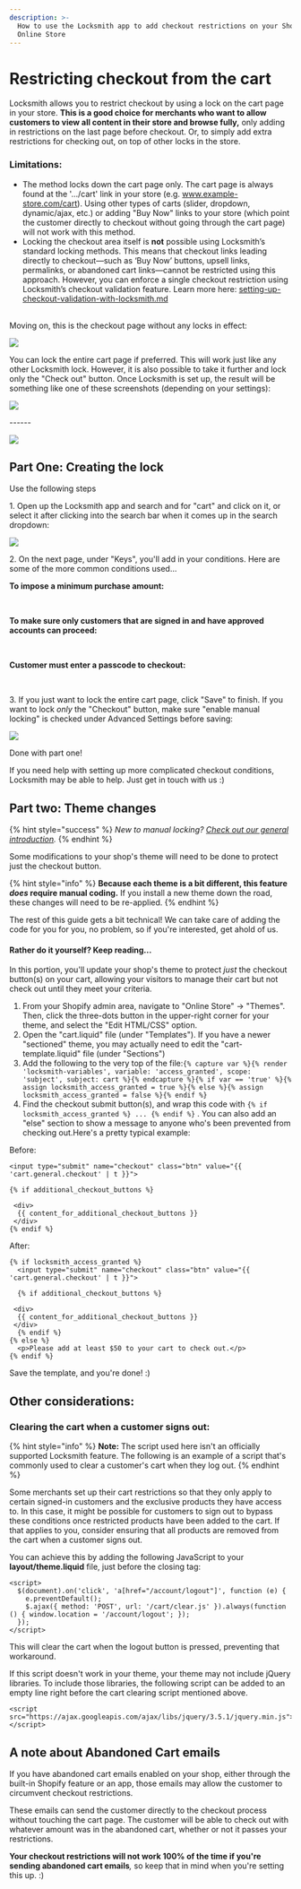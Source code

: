 ```yaml
---
description: >-
  How to use the Locksmith app to add checkout restrictions on your Shopify
  Online Store
---
```


# Restricting checkout from the cart

Locksmith allows you to restrict checkout by using a lock on the cart page in your store. **This is a good choice for merchants who want to allow customers to view all content in their store and browse fully,** only adding in restrictions on the last page before checkout. Or, to simply add extra restrictions for checking out, on top of other locks in the store.&#x20;

### **Limitations:**

* The method locks down the cart page only. The cart page is always found at the '.../cart' link in your store (e.g. www.example-store.com/cart). Using other types of carts (slider, dropdown, dynamic/ajax, etc.) or adding "Buy Now" links to your store (which point the customer directly to checkout without going through the cart page) will not work with this method.
* Locking the checkout area itself is **not** possible using Locksmith’s standard locking methods. This means that checkout links leading directly to checkout—such as ‘Buy Now’ buttons, upsell links, permalinks, or abandoned cart links—cannot be restricted using this approach. However, you can enforce a single checkout restriction using Locksmith’s checkout validation feature. Learn more here: [setting-up-checkout-validation-with-locksmith.md](setting-up-checkout-validation-with-locksmith.md "mention")

\
Moving on, this is the checkout page without any locks in effect:

![](https://d33v4339jhl8k0.cloudfront.net/docs/assets/5ddd799f2c7d3a7e9ae472fc/images/5e731ab22c7d3a7e9ae96a46/file-LTWtPLdeVV.png)

You can lock the entire cart page if preferred. This will work just like any other Locksmith lock. However, it is also possible to take it further and lock only the "Check out" button. Once Locksmith is set up, the result will be something like one of these screenshots (depending on your settings):

&#x20;

![](../../.gitbook/assets/CartLock-CheckoutButton.png)

\------

![](https://d33v4339jhl8k0.cloudfront.net/docs/assets/5ddd799f2c7d3a7e9ae472fc/images/5e7321942c7d3a7e9ae96a84/file-huM7dgYXcb.png)

## Part One: Creating the lock

Use the following steps

1\. Open up the Locksmith app and search and for "cart" and click on it, or select it after clicking into the search bar when it comes up in the search dropdown:

![](<../../.gitbook/assets/Screenshot 2024-10-05 at 10.32.13 PM.png>)

2\. On the next page, under "Keys", you'll add in your conditions. Here are some of the more common conditions used...

**To impose a minimum purchase amount:**

<figure><img src="../../.gitbook/assets/Screenshot 2024-10-05 at 10.34.11 PM.png" alt=""><figcaption></figcaption></figure>

\
**To make sure only customers that are signed in and have approved accounts can proceed:**

<figure><img src="../../.gitbook/assets/Screenshot 2024-10-05 at 10.38.32 PM.png" alt=""><figcaption></figcaption></figure>

\
**Customer must enter a passcode to checkout:**

<figure><img src="../../.gitbook/assets/Screenshot 2024-10-05 at 10.37.35 PM.png" alt=""><figcaption></figcaption></figure>

\
3\. If you just want to lock the entire cart page, click "Save" to finish. If you want to lock _only_ the "Checkout" button, make sure "enable manual locking" is checked under Advanced Settings before saving:

![](<../../.gitbook/assets/manualLockingEnabled (1).png>)

Done with part one!

If you need help with setting up more complicated checkout conditions, Locksmith may be able to help. Just get in touch with us :)

## Part two: Theme changes

{% hint style="success" %}
_New to manual locking?_ [_Check out our general introduction_](../../keys/more/manual-mode.md)_._
{% endhint %}

Some modifications to your shop's theme will need to be done to protect just the checkout button.

{% hint style="info" %}
**Because each theme is a bit different, this feature&#x20;**_**does**_**&#x20;require manual coding.** If you install a new theme down the road, these changes will need to be re-applied.
{% endhint %}

The rest of this guide gets a bit technical! We can take care of adding the code for you for you, no problem, so if you're interested, get ahold of us.

#### **Rather do it yourself?** Keep reading...

In this portion, you'll update your shop's theme to protect _just_ the checkout button(s) on your cart, allowing your visitors to manage their cart but not check out until they meet your criteria.

1. From your Shopify admin area, navigate to "Online Store" -> "Themes". Then, click the three-dots button in the upper-right corner for your theme, and select the "Edit HTML/CSS" option.
2. Open the "cart.liquid" file (under "Templates"). If you have a newer "sectioned" theme, you may actually need to edit the "cart-template.liquid" file (under "Sections")
3. Add the following to the very top of the file:`{% capture var %}{% render 'locksmith-variables', variable: 'access_granted', scope: 'subject', subject: cart %}{% endcapture %}{% if var == 'true' %}{% assign locksmith_access_granted = true %}{% else %}{% assign locksmith_access_granted = false %}{% endif %}`&#x20;
4. Find the checkout submit button(s), and wrap this code with `{% if locksmith_access_granted %} ... {% endif %}` . You can also add an "else" section to show a message to anyone who's been prevented from checking out.Here's a pretty typical example:

Before:

```
<input type="submit" name="checkout" class="btn" value="{{ 'cart.general.checkout' | t }}">

{% if additional_checkout_buttons %}
  
 <div>
  {{ content_for_additional_checkout_buttons }}
 </div>
{% endif %}
```

After:

```
{% if locksmith_access_granted %}
  <input type="submit" name="checkout" class="btn" value="{{ 'cart.general.checkout' | t }}">

  {% if additional_checkout_buttons %}
    
 <div>
  {{ content_for_additional_checkout_buttons }}
 </div>
  {% endif %}
{% else %}
  <p>Please add at least $50 to your cart to check out.</p>
{% endif %}
```

Save the template, and you're done! :)

## Other considerations:

### Clearing the cart when a customer signs out:

{% hint style="info" %}
**Note:** The script used here isn't an officially supported Locksmith feature. The following is an example of a script that's commonly used to clear a customer's cart when they log out.
{% endhint %}

Some merchants set up their cart restrictions so that they only apply to certain signed-in customers and the exclusive products they have access to. In this case, it might be possible for customers to sign out to bypass these conditions once restricted products have been added to the cart. If that applies to you, consider ensuring that all products are removed from the cart when a customer signs out.

You can achieve this by adding the following JavaScript to your **layout/theme.liquid** file, just before the closing tag:

```
<script>
  $(document).on('click', 'a[href="/account/logout"]', function (e) {
    e.preventDefault();
    $.ajax({ method: 'POST', url: '/cart/clear.js' }).always(function () { window.location = '/account/logout'; });
  });
</script>
```

This will clear the cart when the logout button is pressed, preventing that workaround.

If this script doesn't work in your theme, your theme may not include jQuery libraries. To include those libraries, the following script can be added to an empty line right before the cart clearing script mentioned above.

```
<script src="https://ajax.googleapis.com/ajax/libs/jquery/3.5.1/jquery.min.js"></script>
```

## A note about Abandoned Cart emails

If you have abandoned cart emails enabled on your shop, either through the built-in Shopify feature or an app, those emails may allow the customer to circumvent checkout restrictions.&#x20;

These emails can send the customer directly to the checkout process without touching the cart page. The customer will be able to check out with whatever amount was in the abandoned cart, whether or not it passes your restrictions.&#x20;

**Your checkout restrictions will not work 100% of the time if you're sending abandoned cart emails**_,_ so keep that in mind when you're setting this up. :)
